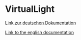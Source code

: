# VirtualLight

[Link zur deutschen Dokumentation](https://www.symcon.de/de/service/dokumentation/modulreferenz/virtuelle-module/licht-simulation/)

[Link to the english documentation](https://www.symcon.de/en/service/documentation/module-reference/virtual-modules/light-simulation/)